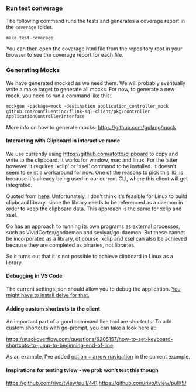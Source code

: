 ### Run test converage

The following command runs the tests and generates a coverage report in the `coverage` folder.
```
make test-coverage
```
You can then open the coverage.html file from the repository root in your browser to see the coverage report for each file.

### Generating Mocks
We have generated mocked as we need them. We will probably eventually write a make target to generate all mocks. For now, to generate a new mock, you need to run a command like this:

```
mockgen -package=mock -destination application_controller_mock github.com/confluentinc/flink-sql-client/pkg/controller ApplicationControllerInterface
```

More info on how to generate mocks: https://github.com/golang/mock
#### Interacting with Clipboard in interactive mode

We use currently using https://github.com/atotto/clipboard to copy and write to the clipboard. It works for window, mac and linux. For the latter however, it requires 'xclip' or 'xsel' command to be installed. It doesn't seem to exist a workaround for now. One of the reasons to pick this lib, is because it's already being used in our current CLI, where this client will get integrated.

Quoted from [here](https://github.com/d-tsuji/clipboard):
Unfortunately, I don't think it's feasible for Linux to build clipboard library, since the library needs to be referenced as a daemon in order to keep the clipboard data. This approach is the same for xclip and xsel.

Go has an approach to running its own programs as external processes, such as VividCortex/godaemon and sevlyar/go-daemon. But these cannot be incorporated as a library, of course. xclip and xsel can also be achieved because they are completed as binaries, not libraries.

So it turns out that it is not possible to achieve clipboard in Linux as a library.

#### Debugging in VS Code

The current settings.json should allow you to debug the application. [You might have to install delve for that.](https://www.rookout.com/blog/golang-debugging-tutorial/#:~:text=To%20install%20Delve%20on%20VS,you%20get%20started%20with%20debugging)

#### Adding custom shortcuts to the client

An important part of a good command line tool are shortcuts. To add custom shortcuts with go-prompt, you can take a look here at:

https://stackoverflow.com/questions/6205157/how-to-set-keyboard-shortcuts-to-jump-to-beginning-end-of-line

As an example, I've added [option + arrow navigation](./main.go#L29) in the current example.

#### Inspirations for testing tview - we prob won't test this though

https://github.com/rivo/tview/pull/441
https://github.com/rivo/tview/pull/5/
